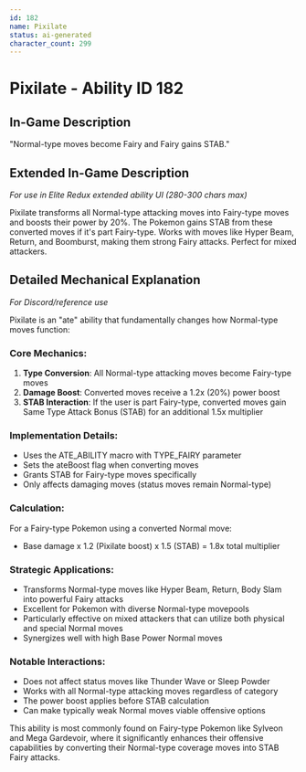 ```yaml
---
id: 182
name: Pixilate
status: ai-generated
character_count: 299
---
```


# Pixilate - Ability ID 182

## In-Game Description
"Normal-type moves become Fairy and Fairy gains STAB."

## Extended In-Game Description
*For use in Elite Redux extended ability UI (280-300 chars max)*

Pixilate transforms all Normal-type attacking moves into Fairy-type moves and boosts their power by 20%. The Pokemon gains STAB from these converted moves if it's part Fairy-type. Works with moves like Hyper Beam, Return, and Boomburst, making them strong Fairy attacks. Perfect for mixed attackers.

## Detailed Mechanical Explanation
*For Discord/reference use*

Pixilate is an "ate" ability that fundamentally changes how Normal-type moves function:

### Core Mechanics:
1. **Type Conversion**: All Normal-type attacking moves become Fairy-type moves
2. **Damage Boost**: Converted moves receive a 1.2x (20%) power boost
3. **STAB Interaction**: If the user is part Fairy-type, converted moves gain Same Type Attack Bonus (STAB) for an additional 1.5x multiplier

### Implementation Details:
- Uses the ATE_ABILITY macro with TYPE_FAIRY parameter
- Sets the ateBoost flag when converting moves
- Grants STAB for Fairy-type moves specifically
- Only affects damaging moves (status moves remain Normal-type)

### Calculation:
For a Fairy-type Pokemon using a converted Normal move:
- Base damage x 1.2 (Pixilate boost) x 1.5 (STAB) = 1.8x total multiplier

### Strategic Applications:
- Transforms Normal-type moves like Hyper Beam, Return, Body Slam into powerful Fairy attacks
- Excellent for Pokemon with diverse Normal-type movepools
- Particularly effective on mixed attackers that can utilize both physical and special Normal moves
- Synergizes well with high Base Power Normal moves

### Notable Interactions:
- Does not affect status moves like Thunder Wave or Sleep Powder
- Works with all Normal-type attacking moves regardless of category
- The power boost applies before STAB calculation
- Can make typically weak Normal moves viable offensive options

This ability is most commonly found on Fairy-type Pokemon like Sylveon and Mega Gardevoir, where it significantly enhances their offensive capabilities by converting their Normal-type coverage moves into STAB Fairy attacks.